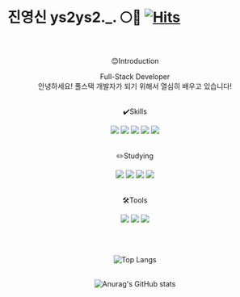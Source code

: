 # 진영신 ys2ys2._. 🌕🐣 [![Hits](https://hits.seeyoufarm.com/api/count/incr/badge.svg?url=https%3A%2F%2Fgithub.com%2Fys2ys2%2Fhit-counter&count_bg=%2379C83D&title_bg=%23555555&icon=&icon_color=%23E7E7E7&title=hits&edge_flat=false)](https://hits.seeyoufarm.com)
<br>
<div align="center">
<p>😊Introduction</p>
Full-Stack Developer <br>
안녕하세요! 풀스택 개발자가 되기 위해서 열심히 배우고 있습니다!<br>
<br>
<p>✔️Skills</p>
<img src="https://img.shields.io/badge/HTML5-E34F26?style=flat-square&logo=html5&logoColor=white"/>
<img src="https://img.shields.io/badge/React-61DAFB?style=flat-square&logo=React&logoColor=white"/>
<img src="https://img.shields.io/badge/JavaScript-F7DF1E?style=flat-square&logo=JavaScript&logoColor=white"/>
<img src="https://img.shields.io/badge/Java-007396?style=flat&logo=OpenJDK&logoColor=white"/>
<img src="https://img.shields.io/badge/Spring-6DB33F?style=flat&logo=Spring&logoColor=white"/>
<br><br>
<p>✏️Studying</p>
<img src="https://img.shields.io/badge/React-61DAFB?style=flat-square&logo=React&logoColor=white"/>
<img src="https://img.shields.io/badge/Java-007396?style=flat&logo=OpenJDK&logoColor=white"/>
<img src="https://img.shields.io/badge/TypeScript-3178C6?style=flat&logo=TypeScript&logoColor=white"/>
<img src="https://img.shields.io/badge/Spring-6DB33F?style=flat&logo=Spring&logoColor=white"/>
<br><br>
<p>🛠️Tools</p>
<img src="https://img.shields.io/badge/Github-181717?style=flat&logo=Github&logoColor=white"/>
<img src="https://img.shields.io/badge/Eclipse-2C2255?style=flat&logo=EclipseIDE&logoColor=white"/>
<img src="https://img.shields.io/badge/DBeaver-382923?style=flat&logo=DBeaver&logoColor=white"/>


<br><br>

![Top Langs](https://github-readme-stats.vercel.app/api/top-langs/?username=ys2ys2&layout=donut) <br><br>

![Anurag's GitHub stats](https://github-readme-stats.vercel.app/api?username=ys2ys2&show_icons=true&theme=radical)




</div>


